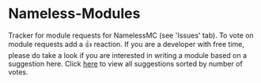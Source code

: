 # Nameless-Modules

Tracker for module requests for NamelessMC (see 'Issues' tab). To vote on module requests add a 👍 reaction. If you are a developer with free time, please do take a look if you are interested in writing a module based on a suggestion here. Click [here](https://github.com/NamelessMC/Nameless-Modules/issues?q=is%3Aissue+is%3Aopen+sort%3Areactions-%2B1-desc) to view all suggestions sorted by number of votes.
